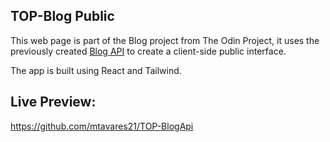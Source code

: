 ## TOP-Blog Public

This web page is part of the Blog project from The Odin Project, it uses the previously created [Blog API](https://github.com/mtavares21/TOP-BlogApi) to create
a client-side public interface.

The app is built using React and Tailwind.

## Live Preview:
https://github.com/mtavares21/TOP-BlogApi
